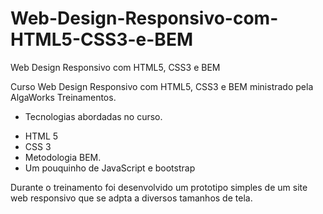 # Web-Design-Responsivo-com-HTML5-CSS3-e-BEM
Web Design Responsivo com HTML5, CSS3 e BEM

Curso Web Design Responsivo com HTML5, CSS3 e BEM ministrado pela AlgaWorks Treinamentos.

- Tecnologias abordadas no curso.
 * HTML 5
 * CSS 3
 * Metodologia BEM.
 * Um pouquinho de JavaScript e bootstrap
 
 Durante o treinamento foi desenvolvido um prototipo simples de um site web responsivo que se adpta a diversos tamanhos de tela.
